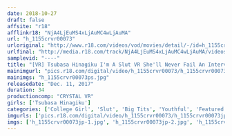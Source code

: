 ```yaml
---
date: 2018-10-27
draft: false
affsite: "r18"
afflinkr18: "NjA4LjEuMS4xLjAuMC4wLjAuMA"
url: "h_1155crvr00073"
urloriginal: "http://www.r18.com/videos/vod/movies/detail/-/id=h_1155crvr00073"
urlfinal: "http://media.r18.com/track/NjA4LjEuMS4xLjAuMC4wLjAuMA/videos/vod/movies/detail/-/id=h_1155crvr00073"
samplevid: "----"
title: "[VR] Tsubasa Hinagiku I'm A Slut VR She'll Never Fail An Interview? This Is How Tsubasa Nails Every Job Interview!!"
mainimgurl: "pics.r18.com/digital/video/h_1155crvr00073/h_1155crvr00073ps.jpg"
mainimgs: "h_1155crvr00073ps.jpg"
releasedate: "Dec. 11, 2017"
duration: 34
productioncomp: "CRYSTAL VR"
girls: ['Tsubasa Hinagiku']
categories: ['College Girl', 'Slut', 'Big Tits', 'Youthful', 'Featured Actress', 'Creampie', 'Fingering', 'VR Exclusive']
imgurls: ['pics.r18.com/digital/video/h_1155crvr00073/h_1155crvr00073jp-1.jpg', 'pics.r18.com/digital/video/h_1155crvr00073/h_1155crvr00073jp-2.jpg', 'pics.r18.com/digital/video/h_1155crvr00073/h_1155crvr00073jp-3.jpg', 'pics.r18.com/digital/video/h_1155crvr00073/h_1155crvr00073jp-4.jpg', 'pics.r18.com/digital/video/h_1155crvr00073/h_1155crvr00073jp-5.jpg', 'pics.r18.com/digital/video/h_1155crvr00073/h_1155crvr00073jp-6.jpg', 'pics.r18.com/digital/video/h_1155crvr00073/h_1155crvr00073jp-7.jpg', 'pics.r18.com/digital/video/h_1155crvr00073/h_1155crvr00073jp-8.jpg', 'pics.r18.com/digital/video/h_1155crvr00073/h_1155crvr00073jp-9.jpg', 'pics.r18.com/digital/video/h_1155crvr00073/h_1155crvr00073jp-10.jpg', 'pics.r18.com/digital/video/h_1155crvr00073/h_1155crvr00073jp-11.jpg', 'pics.r18.com/digital/video/h_1155crvr00073/h_1155crvr00073jp-12.jpg', 'pics.r18.com/digital/video/h_1155crvr00073/h_1155crvr00073jp-13.jpg', 'pics.r18.com/digital/video/h_1155crvr00073/h_1155crvr00073jp-14.jpg', 'pics.r18.com/digital/video/h_1155crvr00073/h_1155crvr00073jp-15.jpg', 'pics.r18.com/digital/video/h_1155crvr00073/h_1155crvr00073jp-16.jpg', 'pics.r18.com/digital/video/h_1155crvr00073/h_1155crvr00073jp-17.jpg', 'pics.r18.com/digital/video/h_1155crvr00073/h_1155crvr00073jp-18.jpg', 'pics.r18.com/digital/video/h_1155crvr00073/h_1155crvr00073jp-19.jpg', 'pics.r18.com/digital/video/h_1155crvr00073/h_1155crvr00073jp-20.jpg']
imgs: ['h_1155crvr00073jp-1.jpg', 'h_1155crvr00073jp-2.jpg', 'h_1155crvr00073jp-3.jpg', 'h_1155crvr00073jp-4.jpg', 'h_1155crvr00073jp-5.jpg', 'h_1155crvr00073jp-6.jpg', 'h_1155crvr00073jp-7.jpg', 'h_1155crvr00073jp-8.jpg', 'h_1155crvr00073jp-9.jpg', 'h_1155crvr00073jp-10.jpg', 'h_1155crvr00073jp-11.jpg', 'h_1155crvr00073jp-12.jpg', 'h_1155crvr00073jp-13.jpg', 'h_1155crvr00073jp-14.jpg', 'h_1155crvr00073jp-15.jpg', 'h_1155crvr00073jp-16.jpg', 'h_1155crvr00073jp-17.jpg', 'h_1155crvr00073jp-18.jpg', 'h_1155crvr00073jp-19.jpg', 'h_1155crvr00073jp-20.jpg']
---
```

